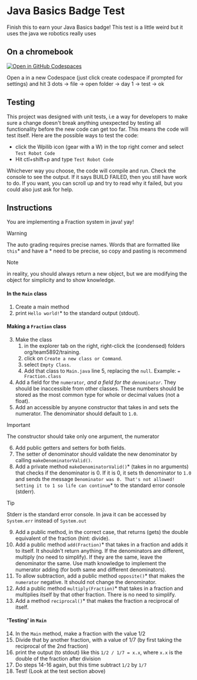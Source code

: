 # Java Basics Badge Test
Finish this to earn your Java Basics badge! 
This test is a little weird but it uses the java we robotics really uses

## On a chromebook
[![Open in GitHub Codespaces](https://github.com/codespaces/badge.svg)](https://codespaces.new/FRC5892/Training2024)

Open a in a new Codespace (just click create codespace if prompted for settings) and hit 3 dots -> file -> open folder -> day 1 -> test -> ok
## Testing
This project was designed with unit tests, i.e a way for developers to make sure a change doesn't 
break anything unexpected by testing all functionality before the new code can get too far. This 
means the code will test itself. Here are the possible ways to test the code:
* click the Wpilib icon (gear with a W) in the top right corner and select `Test Robot Code`
* Hit ctl+shift+p and type `Test Robot Code`

Whichever way you choose, the code will compile and run. Check the console to see the output.
If it says BUILD FAILED, then you still have work to do. If you want, you can scroll up and 
try to read why it failed, but you could also just ask for help.

## Instructions
You are implementing a Fraction system in java! yay! 

> [!WARNING]
>  The auto grading requires precise names.
>  Words that are formatted like `this`* and have a * need to be precise, so copy and pasting is recommend

> [!NOTE]
> in reality, you should always return a new object, but we are modifying the object for simplicity and to show knowledge.
####  In the `Main` class
1. Create a main method
2. print `Hello world!`* to the standard output (stdout).
#### Making a `Fraction` class
3. Make the class 
   1. in the explorer tab on the right, right-click the (condensed) folders org/team5892/training.
   2. click on `Create a new class or Command`.
   3. select `Empty Class`.
   4. Add that class to `Main.java` line 5, replacing the `null`. Example: `= Fraction.class`
4. Add a field for the ``numerator``*, and a field for the ``denominator``*. They should be inaccessible from other classes. These numbers should be stored as the most common type for whole or decimal values (not a float).
5. Add an accessible by anyone constructor that takes in and sets the numerator. The denominator should default to `1.0`.
> [!IMPORTANT]
> The constructor should take only one argument, the numerator 
6. Add public getters and setters for both fields.
7. The setter of denominator should validate the new denominator by calling `makeDenominatorValid()`.
8. Add a private method `makeDenominatorValid()`* (takes in no arguments) that checks if the denominator is 0. If it is 0, it sets th denominator to `1.0` and sends the message `Denominator was 0. That's not allowed! Setting it to 1 so life can continue`* to the standard error console (stderr).
> [!TIP]
> Stderr is the standard error console. In java it can be accessed by `System.err` instead of `System.out`
9. Add a public method, in the correct case, that returns (gets) the double equivalent of the fraction (hint: divide).
10. Add a public method `add(Fraction)`* that takes in a fraction and adds it to itself. It shouldn't return anything. If the denominators are different, multiply (no need to simplify). If they are the same, leave the denominator the same. Use math knowledge to implement the numerator adding (for both same and different denominators).
11. To allow subtraction, add a public method `opposite()`* that makes the `numerator` negative. It should not change the denominator.
12. Add a public method `multiply(Fraction)`* that takes in a fraction and multiplies itself by that other fraction. There is no need to simplify.
13. Add a method `reciprocal()`* that makes the fraction a reciprocal of itself.
#### 'Testing' in `Main`
14. In the `Main` method, make a fraction with the value 1/2
15. Divide that by another fraction, with a value of 1/7 (by first taking the reciprocal of the 2nd fraction)
16. print the output (to stdout) like this `1/2 / 1/7 = x.x`, where `x.x` is the double of the fraction after division
17. Do steps 14-16 again, but this time subtract `1/2` by `1/7`
18. Test! (Look at the test section above)
